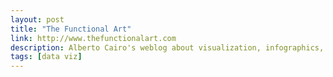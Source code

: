 ```yaml
---
layout: post
title: "The Functional Art"
link: http://www.thefunctionalart.com
description: Alberto Cairo's weblog about visualization, infographics, and data journalism.
tags: [data viz]
---
```

